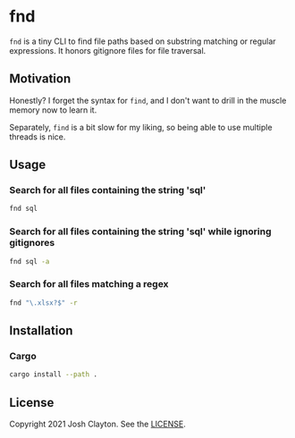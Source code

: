 # fnd

`fnd` is a tiny CLI to find file paths based on substring matching or regular
expressions. It honors gitignore files for file traversal.

## Motivation

Honestly? I forget the syntax for `find`, and I don't want to drill in the
muscle memory now to learn it.

Separately, `find` is a bit slow for my liking, so being able to use multiple
threads is nice.

## Usage

### Search for all files containing the string 'sql'

```sh
fnd sql
```

### Search for all files containing the string 'sql' while ignoring gitignores

```sh
fnd sql -a
```

### Search for all files matching a regex

```sh
fnd "\.xlsx?$" -r
```

## Installation

### Cargo

```sh
cargo install --path .
```

## License

Copyright 2021 Josh Clayton. See the [LICENSE](LICENSE).
